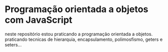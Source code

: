 # Programação orientada a objetos com JavaScript
neste repositório estou praticando a programação orientada a objetos.
praticando tecnicas de hierarquia, encapsulamento, polimosfismo, geters e seters...
